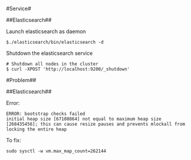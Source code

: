 #Service#

##Elasticsearch##

Launch elasticsearch as daemon
```
$./elasticsearch/bin/elasticsearch -d
```

Shutdown the elasticsearch service
```
# Shutdown all nodes in the cluster
$ curl -XPOST 'http://localhost:9200/_shutdown'
```

#Problem##

##Elasticsearch##

Error:
```
ERROR: bootstrap checks failed
initial heap size [67108864] not equal to maximum heap size [268435456]; this can cause resize pauses and prevents mlockall from locking the entire heap
```

To fix:
```
sudo sysctl -w vm.max_map_count=262144
```
